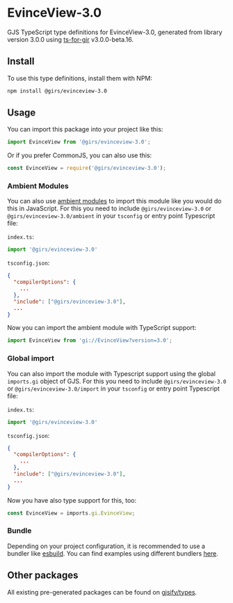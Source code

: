 
# EvinceView-3.0

GJS TypeScript type definitions for EvinceView-3.0, generated from library version 3.0.0 using [ts-for-gir](https://github.com/gjsify/ts-for-gir) v3.0.0-beta.16.


## Install

To use this type definitions, install them with NPM:
```bash
npm install @girs/evinceview-3.0
```

## Usage

You can import this package into your project like this:
```ts
import EvinceView from '@girs/evinceview-3.0';
```

Or if you prefer CommonJS, you can also use this:
```ts
const EvinceView = require('@girs/evinceview-3.0');
```

### Ambient Modules

You can also use [ambient modules](https://github.com/gjsify/ts-for-gir/tree/main/packages/cli#ambient-modules) to import this module like you would do this in JavaScript.
For this you need to include `@girs/evinceview-3.0` or `@girs/evinceview-3.0/ambient` in your `tsconfig` or entry point Typescript file:

`index.ts`:
```ts
import '@girs/evinceview-3.0'
```

`tsconfig.json`:
```json
{
  "compilerOptions": {
    ...
  },
  "include": ["@girs/evinceview-3.0"],
  ...
}
```

Now you can import the ambient module with TypeScript support: 

```ts
import EvinceView from 'gi://EvinceView?version=3.0';
```

### Global import

You can also import the module with Typescript support using the global `imports.gi` object of GJS.
For this you need to include `@girs/evinceview-3.0` or `@girs/evinceview-3.0/import` in your `tsconfig` or entry point Typescript file:

`index.ts`:
```ts
import '@girs/evinceview-3.0'
```

`tsconfig.json`:
```json
{
  "compilerOptions": {
    ...
  },
  "include": ["@girs/evinceview-3.0"],
  ...
}
```

Now you have also type support for this, too:

```ts
const EvinceView = imports.gi.EvinceView;
```

### Bundle

Depending on your project configuration, it is recommended to use a bundler like [esbuild](https://esbuild.github.io/). You can find examples using different bundlers [here](https://github.com/gjsify/ts-for-gir/tree/main/examples).

## Other packages

All existing pre-generated packages can be found on [gjsify/types](https://github.com/gjsify/types).

